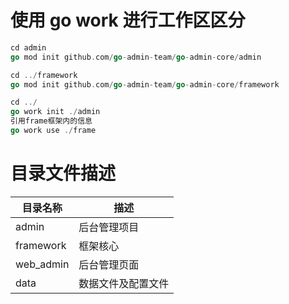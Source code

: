 # 使用 go work 进行工作区区分
```go
cd admin 
go mod init github.com/go-admin-team/go-admin-core/admin

cd ../framework
go mod init github.com/go-admin-team/go-admin-core/framework

cd ../
go work init ./admin
引用frame框架内的信息
go work use ./frame 
```


# 目录文件描述
| 目录名称      | 描述        |
|-----------|-----------|
| admin     | 后台管理项目    |
| framework | 框架核心      |
| web_admin | 后台管理页面    |
|data       | 数据文件及配置文件 |
 


